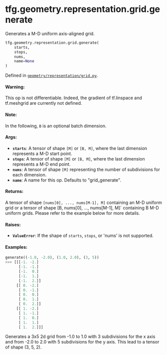 <div itemscope itemtype="http://developers.google.com/ReferenceObject">
<meta itemprop="name" content="tfg.geometry.representation.grid.generate" />
<meta itemprop="path" content="Stable" />
</div>

# tfg.geometry.representation.grid.generate

Generates a M-D uniform axis-aligned grid.

``` python
tfg.geometry.representation.grid.generate(
    starts,
    stops,
    nums,
    name=None
)
```



Defined in [`geometry/representation/grid.py`](https://github.com/tensorflow/graphics/blob/master/tensorflow_graphics/geometry/representation/grid.py).

<!-- Placeholder for "Used in" -->

#### Warning:

This op is not differentiable. Indeed, the gradient of tf.linspace and
tf.meshgrid are currently not defined.


#### Note:

In the following, `B` is an optional batch dimension.


#### Args:

* <b>`starts`</b>: A tensor of shape `[M]` or `[B, M]`, where the last dimension
  represents a M-D start point.
* <b>`stops`</b>: A tensor of shape `[M]` or `[B, M]`, where the last dimension
  represents a M-D end point.
* <b>`nums`</b>: A tensor of shape `[M]` representing the number of subdivisions for
  each dimension.
* <b>`name`</b>: A name for this op. Defaults to "grid_generate".


#### Returns:

A tensor of shape `[nums[0], ..., nums[M-1], M]` containing an M-D uniform
  grid or a tensor of shape [B, nums[0], ..., nums[M-1], M]` containing B
  M-D uniform grids. Please refer to the example below for more details.


#### Raises:

* <b>`ValueError`</b>: If the shape of `starts`, `stops`, or 'nums' is not supported.


#### Examples:

```python
generate((-1.0, -2.0), (1.0, 2.0), (3, 5))
>>> [[[-1. -2.]
      [-1. -1.]
      [-1.  0.]
      [-1.  1.]
      [-1.  2.]]
     [[ 0. -2.]
      [ 0. -1.]
      [ 0.  0.]
      [ 0.  1.]
      [ 0.  2.]]
     [[ 1. -2.]
      [ 1. -1.]
      [ 1.  0.]
      [ 1.  1.]
      [ 1.  2.]]]
```
Generates a 3x5 2d grid from -1.0 to 1.0 with 3 subdivisions for the x
axis and from -2.0 to 2.0 with 5 subdivisions for the y axis. This lead to a
tensor of shape (3, 5, 2).